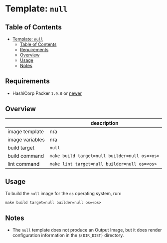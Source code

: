 # Template: `null`

## Table of Contents

<!-- TOC -->
* [Template: `null`](#template-null)
  * [Table of Contents](#table-of-contents)
  * [Requirements](#requirements)
  * [Overview](#overview)
  * [Usage](#usage)
  * [Notes](#notes)
<!-- TOC -->

## Requirements

- HashiCorp Packer `1.9.0` or [newer](https://developer.hashicorp.com/packer/downloads)

## Overview

|                 | description                                   |
|-----------------|-----------------------------------------------|
| image template  | n/a                                           |
| image variables | n/a                                           |
| build target    | `null`                                        |
| build command   | `make build target=null builder=null os=<os>` |
| lint command    | `make lint target=null builder=null os=<os>`  |

## Usage

To build the `null` image for the `os` operating system, run:

```shell
make build target=null builder=null os=<os>
```

## Notes

* The `null` template does not produce an Output Image, but it does render configuration information in the `$(DIR_DIST)` directory.
